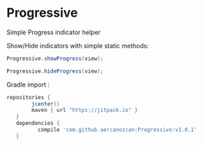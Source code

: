 # Progressive
Simple Progress indicator helper



Show/Hide indicators with simple static methods:
```java
Progressive.showProgress(view);

Progressive.hideProgress(view);
```
Gradle import :
```gradle
repositories { 
        jcenter()
        maven { url "https://jitpack.io" }
   }
   dependencies {
          compile 'com.github.aercanozcan:Progressive:v1.0.1'
   }
```
